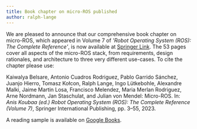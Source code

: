 ```yaml
---
title: Book chapter on micro-ROS published
author: ralph-lange
---
```


We are pleased to announce that our comprehensive book chapter on micro-ROS, which appeared in Volume 7 of _'Robot Operating System (ROS): The Complete Reference'_, is now available at [Springer Link](https://doi.org/10.1007/978-3-031-09062-2_2). The 53 pages cover all aspects of the micro-ROS stack, from requirements, design rationales, and architecture to three very different use-cases. To cite the chapter please use:

Kaiwalya Belsare, Antonio Cuadros Rodriguez, Pablo Garrido Sánchez, Juanjo Hierro, Tomasz Kołcon, Ralph Lange, Ingo Lütkebohle, Alexandre Malki, Jaime Martin Losa, Francisco Melendez, Maria Merlan Rodriguez, Arne Nordmann, Jan Staschulat, and Julian von Mendel: Micro-ROS. In: _Anis Koubaa (ed.) Robot Operating System (ROS): The Complete Reference (Volume 7)_, Springer International Publishing, pp. 3–55, 2023.

A reading sample is available on [Google Books](https://books.google.de/books?hl=de&lr=&id=6RGrEAAAQBAJ&oi=fnd&pg=PA3).
